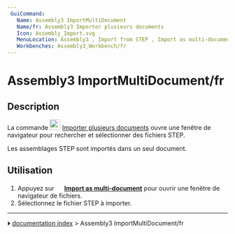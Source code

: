 ```yaml
---
 GuiCommand:
   Name: Assembly3 ImportMultiDocument
   Name/fr: Assembly3 Importer plusieurs documents
   Icon: Assembly_Import.svg
   MenuLocation: Assembly3 , Import from STEP , Import as multi-document
   Workbenches: Assembly3_Workbench/fr
---
```


# Assembly3 ImportMultiDocument/fr

## Description

La commande <img alt="" src=images/Assembly_ImportMulti.svg  style="width:24px;"> [Importer plusieurs documents](Assembly3_ImportMultiDocument/fr.md) ouvre une fenêtre de navigateur pour rechercher et sélectionner des fichiers STEP.

Les assemblages STEP sont importés dans un seul document.

## Utilisation

1.  Appuyez sur **<img src="images/Assembly_ImportMulti.svg‎‎" width=16px> [Import as multi-document](Assembly3_ImportMultiDocument/fr.md)** pour ouvrir une fenêtre de navigateur de fichiers.
2.  Sélectionnez le fichier STEP à importer.



---
⏵ [documentation index](../README.md) > Assembly3 ImportMultiDocument/fr
